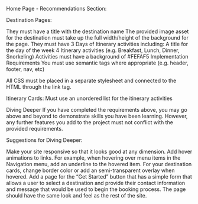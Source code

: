 <!-- All pages must match the mock ups as closely as possible, being mindful of image distortion and proportions.

The site must use the assets provided.

Each page must have an identical Navigation Bar with the following style: -->

<!-- NAV BAR -->
<!-- The Navigation Bar must be fixed to the top of the page -->
<!-- The background color must be #FFFFFF
The site logo/wordmark color must be #335576
The currently active page must be underlined using the color #DB7A4E -->

<!-- FOOTER -->
<!-- Each page must have an identical footer with the following style: -->

<!-- The background color must be #FEFAF5
The footer titles and text must be the color #335576
The footer subtitles must be the color #DB7A4E
The base font for the site must be Verdana. -->

<!-- Home Page - Hero Section: -->

<!-- The hero background color must be #FEFAF5 -->
<!-- The text content must be left aligned -->
<!-- The slogan color must be #335576 -->
<!-- The ‘Get Started’ button background color must be #DB7A4E -->


Home Page - Recommendations Section:

<!-- The recommendations title must have the color of #335576 -->
<!-- There will be 3 Cards, one for each destination (Iceland, Greece, Hawaii) -->
<!-- The destination name must be in the bottom right corner of the card -->
<!-- The border radius of the cards must be 5px -->
<!-- The border of the cards must be 1px solid black with an opacity of 20% -->
<!-- The box shadow of the cards must be:
Horizontal Offset: 0px
Vertical Offset: 4px
Blur: 4px
Color: Black, with an opacity of 20% -->


Destination Pages:

They must have a title with the destination name
The provided image asset for the destination must take up the full width/height of the background for the page.
They must have 3 Days of Itinerary activities including:
A title for the day of the week
4 Itinerary activities (e.g. Breakfast, Lunch, Dinner, Snorkeling)
Activities must have a background of #FEFAF5
Implementation Requirements
You must use semantic tags where appropriate (e.g. header, footer, nav, etc)

All CSS must be placed in a separate stylesheet and connected to the HTML through the link tag.

<!-- File/Folder structure must be organized and follow the Travel Site Structure Diagram  -->

<!-- Navigation Bar: The menu items must be specified using an unordered list -->

<!-- Recommendations Destination Cards: Must use the <a> tag around the cards in order to link to the appropriate page. -->

Itinerary Cards: Must use an unordered list for the itinerary activities

<!-- Reuse as much styling and code as possible (e.g. Destination Cards and Itinerary cards), and build your project around common component code that you can reuse if possible. -->

<!-- Use the BEM methodology for all your class names. -->

<!-- The layout of your site must use the Box Model, the CSS display property and CSS positioning including Flexbox. For this project, you should not use floats. -->

Diving Deeper
If you have completed the requirements above, you may go above and beyond to demonstrate skills you have been learning. However, any further features you add to the project must not conflict with the provided requirements.

Suggestions for Diving Deeper:

Make your site responsive so that it looks good at any dimension.
Add hover animations to links. For example, when hovering over menu items in the Navigation menu, add an underline to the hovered item. For your destination cards, change border color or add an semi-transparent overlay when hovered.
Add a page for the “Get Started” button that has a simple form that allows a user to select a destination and provide their contact information and message that would be used to begin the booking process. The page should have the same look and feel as the rest of the site.